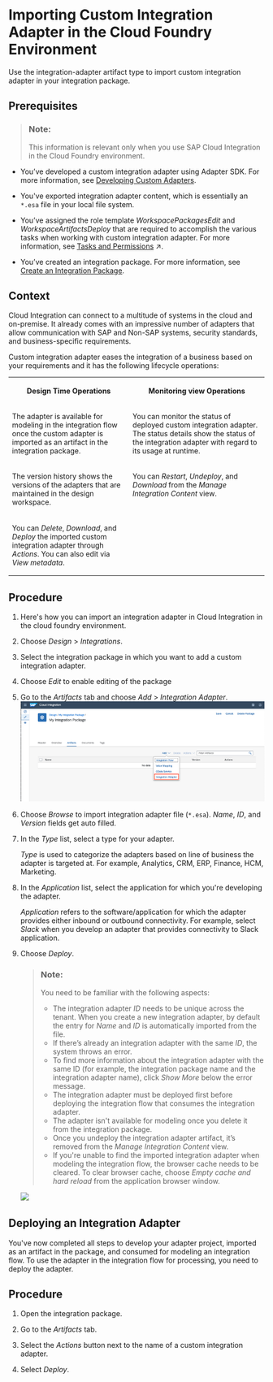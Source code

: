 <!-- loio482286e544014098874fde0da4bcca2c -->

# Importing Custom Integration Adapter in the Cloud Foundry Environment

Use the integration-adapter artifact type to import custom integration adapter in your integration package.



<a name="loio482286e544014098874fde0da4bcca2c__prereq_udy_xlk_mmb"/>

## Prerequisites

> ### Note:  
> This information is relevant only when you use SAP Cloud Integration in the Cloud Foundry environment.

-   You’ve developed a custom integration adapter using Adapter SDK. For more information, see [Developing Custom Adapters](developing-custom-adapters-7392cc4.md).

-   You've exported integration adapter content, which is essentially an `*.esa` file in your local file system.

-   You’ve assigned the role template *WorkspacePackagesEdit* and *WorkspaceArtifactsDeploy* that are required to accomplish the various tasks when working with custom integration adapter. For more information, see [Tasks and Permissions](https://help.sap.com/viewer/368c481cd6954bdfa5d0435479fd4eaf/IAT/en-US/556d5575d4b0483e85d4f3251f21d0ec.html "") :arrow_upper_right:.

-   You’ve created an integration package. For more information, see [Create an Integration Package](https://help.sap.com/viewer/368c481cd6954bdfa5d0435479fd4eaf/Cloud/en-US/748968a0f43d442f98d93a9a197cdbd2.html).




## Context

Cloud Integration can connect to a multitude of systems in the cloud and on-premise. It already comes with an impressive number of adapters that allow communication with SAP and Non-SAP systems, security standards, and business-specific requirements.

Custom integration adapter eases the integration of a business based on your requirements and it has the following lifecycle operations:


<table>
<tr>
<th valign="top">

Design Time Operations



</th>
<th valign="top">

Monitoring view Operations



</th>
</tr>
<tr>
<td valign="top">

The adapter is available for modeling in the integration flow once the custom adapter is imported as an artifact in the integration package.



</td>
<td valign="top">

You can monitor the status of deployed custom integration adapter. The status details show the status of the integration adapter with regard to its usage at runtime.



</td>
</tr>
<tr>
<td valign="top">

The version history shows the versions of the adapters that are maintained in the design workspace.



</td>
<td valign="top">

You can *Restart*, *Undeploy*, and *Download* from the *Manage Integration Content* view.



</td>
</tr>
<tr>
<td valign="top">

You can *Delete*, *Download*, and *Deploy* the imported custom integration adapter through *Actions*. You can also edit via *View metadata*.



</td>
<td valign="top">

 



</td>
</tr>
</table>



## Procedure

1.  Here's how you can import an integration adapter in Cloud Integration in the cloud foundry environment.
2.  Choose *Design* \> *Integrations*.

3.  Select the integration package in which you want to add a custom integration adapter.

4.  Choose *Edit* to enable editing of the package

5.  Go to the *Artifacts* tab and choose *Add* \> *Integration Adapter*.![](images/Integration_adapter_12d32ac.png)

6.  Choose *Browse* to import integration adapter file \(`*.esa`\). *Name*, *ID*, and *Version* fields get auto filled.

7.  In the *Type* list, select a type for your adapter.

    *Type* is used to categorize the adapters based on line of business the adapter is targeted at. For example, Analytics, CRM, ERP, Finance, HCM, Marketing.

8.  In the *Application* list, select the application for which you're developing the adapter.

    *Application* refers to the software/application for which the adapter provides either inbound or outbound connectivity. For example, select *Slack* when you develop an adapter that provides connectivity to Slack application.

9.  Choose *Deploy*.

    > ### Note:  
    > You need to be familiar with the following aspects:
    > 
    > -   The integration adapter *ID* needs to be unique across the tenant. When you create a new integration adapter, by default the entry for *Name* and *ID* is automatically imported from the file.
    > -   If there’s already an integration adapter with the same *ID*, the system throws an error.
    > -   To find more information about the integration adapter with the same ID \(for example, the integration package name and the integration adapter name\), click *Show More* below the error message.
    > -   The integration adapter must be deployed first before deploying the integration flow that consumes the integration adapter.
    > -   The adapter isn't available for modeling once you delete it from the integration package.
    > -   Once you undeploy the integration adapter artifact, it’s removed from the *Manage Integration Content* view.
    > -   If you're unable to find the imported integration adapter when modeling the integration flow, the browser cache needs to be cleared. To clear browser cache, choose *Empty cache and hard reload* from the application browser window.

    ![](images/Intgration_Adapter_Gif_8c62f93.gif)


 <a name="task_cbw_j13_4mb"/>

<!-- task\_cbw\_j13\_4mb -->

## Deploying an Integration Adapter

You've now completed all steps to develop your adapter project, imported as an artifact in the package, and consumed for modeling an integration flow. To use the adapter in the integration flow for processing, you need to deploy the adapter.



<a name="task_cbw_j13_4mb__steps_o14_ssg_qmb"/>

## Procedure

1.  Open the integration package.

2.  Go to the *Artifacts* tab.

3.  Select the *Actions* button next to the name of a custom integration adapter.

4.  Select *Deploy*.


